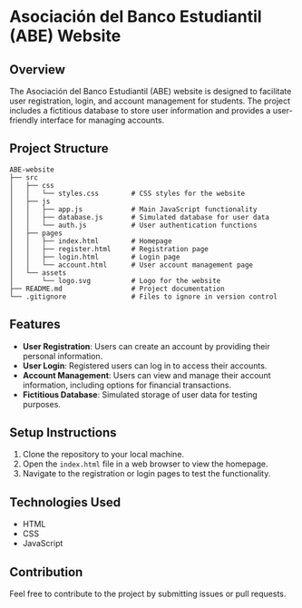 # Asociación del Banco Estudiantil (ABE) Website

## Overview
The Asociación del Banco Estudiantil (ABE) website is designed to facilitate user registration, login, and account management for students. The project includes a fictitious database to store user information and provides a user-friendly interface for managing accounts.

## Project Structure
```
ABE-website
├── src
│   ├── css
│   │   └── styles.css        # CSS styles for the website
│   ├── js
│   │   ├── app.js            # Main JavaScript functionality
│   │   ├── database.js       # Simulated database for user data
│   │   └── auth.js           # User authentication functions
│   ├── pages
│   │   ├── index.html        # Homepage
│   │   ├── register.html     # Registration page
│   │   ├── login.html        # Login page
│   │   └── account.html      # User account management page
│   └── assets
│       └── logo.svg          # Logo for the website
├── README.md                 # Project documentation
└── .gitignore                # Files to ignore in version control
```

## Features
- **User Registration**: Users can create an account by providing their personal information.
- **User Login**: Registered users can log in to access their accounts.
- **Account Management**: Users can view and manage their account information, including options for financial transactions.
- **Fictitious Database**: Simulated storage of user data for testing purposes.

## Setup Instructions
1. Clone the repository to your local machine.
2. Open the `index.html` file in a web browser to view the homepage.
3. Navigate to the registration or login pages to test the functionality.

## Technologies Used
- HTML
- CSS
- JavaScript

## Contribution
Feel free to contribute to the project by submitting issues or pull requests.